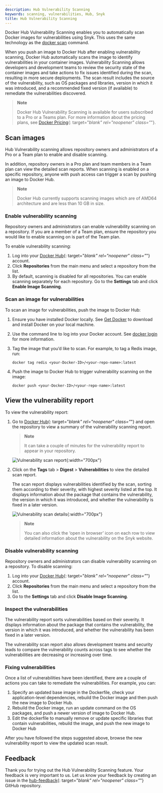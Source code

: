 ```yaml
---
description: Hub Vulnerability Scanning
keywords: scanning, vulnerabilities, Hub, Snyk
title: Hub Vulnerability Scanning
---
```


Docker Hub Vulnerability Scanning enables you to automatically scan Docker images for vulnerabilities using Snyk. This uses the same technology as the [docker scan](../engine/scan/index.md) command.

When you push an image to Docker Hub after enabling vulnerability scanning, Docker Hub automatically scans the image to identify vulnerabilities in your container images. Vulnerability Scanning allows developers and development teams to review the security state of the container images and take actions to fix issues identified during the scan, resulting in more secure deployments. The scan result includes the source of the vulnerability, such as OS packages and libraries, version in which it was introduced, and a recommended fixed version (if available) to remediate the vulnerabilities discovered.

> **Note**
>
> Docker Hub Vulnerability Scanning is available for users subscribed to a Pro or a Teams plan. For more information about the pricing plans, see [Docker Pricing](https://www.docker.com/pricing){: target="_blank" rel="noopener" class="_"}.

## Scan images

Hub Vulnerability scanning allows repository owners and administrators of a Pro or a Team plan to enable and disable scanning.

In addition, repository owners in a Pro plan and team members in a Team plan can view the detailed scan reports. When scanning is enabled on a specific repository, anyone with push access can trigger a scan by pushing an image to Docker Hub.

> **Note**
>
> Docker Hub currently supports scanning images which are of AMD64 architecture and are less than 10 GB in size.

### Enable vulnerability scanning

Repository owners and administrators can enable vulnerability scanning on a repository. If you are a member of a Team plan, ensure the repository you would like to enable scanning on is part of the Team plan.

To enable vulnerability scanning:

1. Log into your [Docker Hub](https://hub.docker.com){: target="_blank" rel="noopener" class="_"} account.
2. Click **Repositories** from the main menu and select a repository from the list.
3. By default, scanning is disabled for all repositories. You can enable scanning separately for each repository. Go to the **Settings** tab and click **Enable Image Scanning**.

### Scan an image for vulnerabilities

To scan an image for vulnerabilities, push the image to Docker Hub:

1. Ensure you have installed Docker locally. See [Get Docker](../get-docker.md) to download and install Docker on your local machine.
2. Use the command line to log into your Docker account. See [docker login](../engine/reference/commandline/login.md) for more information.
3. Tag the image that you’d like to scan. For example, to tag a Redis image, run:

    ```shell
    docker tag redis <your-Docker-ID>/<your-repo-name>:latest
    ```

4. Push the image to Docker Hub to trigger vulnerability scanning on the image:

    ```shell
    docker push <your-Docker-ID>/<your-repo-name>:latest
    ```

## View the vulnerability report

To view the vulnerability report:

1. Go to [Docker Hub](https://hub.docker.com){: target="_blank" rel="noopener" class="_"} and open the repository to view a summary of the vulnerability scanning report.

    > **Note**
    >
    > It can take a couple of minutes for the vulnerability report to appear in your repository.

    ![Vulnerability scan report](images/vuln-scan-report.png){:width="700px"}

2. Click on the **Tags** tab > **Digest** > **Vulnerabilities** to view the detailed scan report.

    The scan report displays vulnerabilities identified by the scan, sorting them according to their severity, with highest severity listed at the top. It displays information about the package that contains the vulnerability, the version in which it was introduced, and whether the vulnerability is fixed in a later version.

    ![Vulnerability scan details](images/vuln-scan-details.png){:width="700px"}

    > **Note**
    >
    > You can also click the ‘open in browser’ icon  on each row to view detailed information about the vulnerability on the Snyk website.

### Disable vulnerability scanning

Repository owners and administrators can disable vulnerability scanning on a repository. To disable scanning:

1. Log into your [Docker Hub](https://hub.docker.com){: target="_blank" rel="noopener" class="_"} account.
2. Click **Repositories** from the main menu and select a repository from the list.
3. Go to the **Settings** tab and click **Disable Image Scanning**.

### Inspect the vulnerabilities

The vulnerability report sorts vulnerabilities based on their severity. It displays information about the package that contains the vulnerability, the version in which it was introduced, and whether the vulnerability has been fixed in a later version.

The vulnerability scan report also allows development teams and security leads to compare the vulnerability counts across tags to see whether the vulnerabilities are decreasing or increasing over time.

### Fixing vulnerabilities

Once a list of vulnerabilities have been identified, there are a couple of actions you can take to remediate the vulnerabilities. For example, you can:

1. Specify an updated base image in the Dockerfile, check your application-level dependencies, rebuild the Docker image and then push the new image to Docker Hub.
2. Rebuild the Docker image, run an update command on the OS packages, and push a newer version of image to Docker Hub.
3. Edit the dockerfile to manually remove or update specific libraries that contain vulnerabilities, rebuild the image, and push the new image to Docker Hub

After you have followed the steps suggested above, browse the new vulnerability report to view the updated scan result.

## Feedback

Thank you for trying out the Hub Vulnerability Scanning feature. Your feedback is very important to us. Let us know your feedback by creating an issue in the [hub-feedback](https://github.com/docker/hub-feedback/issues){: target="_blank" rel="noopener" class="_"} GitHub repository.
